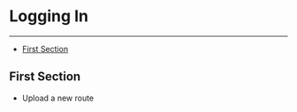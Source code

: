 # Logging In

---

- [First Section](#section-1)

<a name="section-1"></a>
## First Section

- Upload a new route
